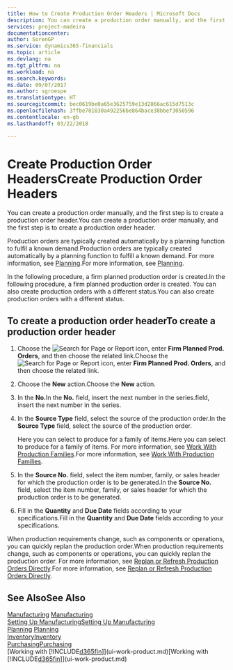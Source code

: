 ```yaml
---
title: How to Create Production Order Headers | Microsoft Docs
description: You can create a production order manually, and the first step is to create a production order header.
services: project-madeira
documentationcenter: 
author: SorenGP
ms.service: dynamics365-financials
ms.topic: article
ms.devlang: na
ms.tgt_pltfrm: na
ms.workload: na
ms.search.keywords: 
ms.date: 09/07/2017
ms.author: sgroespe
ms.translationtype: HT
ms.sourcegitcommit: bec0619be0a65e3625759e13d2866ac615d7513c
ms.openlocfilehash: 3ffbe781830a492256be864bace38bbef3050596
ms.contentlocale: en-gb
ms.lasthandoff: 03/22/2018

---
```

# <a name="create-production-order-headers"></a><span data-ttu-id="19b2f-103">Create Production Order Headers</span><span class="sxs-lookup"><span data-stu-id="19b2f-103">Create Production Order Headers</span></span>
<span data-ttu-id="19b2f-104">You can create a production order manually, and the first step is to create a production order header.</span><span class="sxs-lookup"><span data-stu-id="19b2f-104">You can create a production order manually, and the first step is to create a production order header.</span></span>

<span data-ttu-id="19b2f-105">Production orders are typically created automatically by a planning function to fulfil a known demand.</span><span class="sxs-lookup"><span data-stu-id="19b2f-105">Production orders are typically created automatically by a planning function to fulfill a known demand.</span></span> <span data-ttu-id="19b2f-106">For more information, see [Planning](production-planning.md).</span><span class="sxs-lookup"><span data-stu-id="19b2f-106">For more information, see [Planning](production-planning.md).</span></span>   

<span data-ttu-id="19b2f-107">In the following procedure, a firm planned production order is created.</span><span class="sxs-lookup"><span data-stu-id="19b2f-107">In the following procedure, a firm planned production order is created.</span></span> <span data-ttu-id="19b2f-108">You can also create production orders with a different status.</span><span class="sxs-lookup"><span data-stu-id="19b2f-108">You can also create production orders with a different status.</span></span>  

## <a name="to-create-a-production-order-header"></a><span data-ttu-id="19b2f-109">To create a production order header</span><span class="sxs-lookup"><span data-stu-id="19b2f-109">To create a production order header</span></span>  
1.  <span data-ttu-id="19b2f-110">Choose the ![Search for Page or Report](media/ui-search/search_small.png "Search for Page or Report icon") icon, enter **Firm Planned Prod. Orders**, and then choose the related link.</span><span class="sxs-lookup"><span data-stu-id="19b2f-110">Choose the ![Search for Page or Report](media/ui-search/search_small.png "Search for Page or Report icon") icon, enter **Firm Planned Prod. Orders**, and then choose the related link.</span></span>  
2.  <span data-ttu-id="19b2f-111">Choose the **New** action.</span><span class="sxs-lookup"><span data-stu-id="19b2f-111">Choose the **New** action.</span></span>  
3.  <span data-ttu-id="19b2f-112">In the **No.**</span><span class="sxs-lookup"><span data-stu-id="19b2f-112">In the **No.**</span></span> <span data-ttu-id="19b2f-113">field, insert the next number in the series.</span><span class="sxs-lookup"><span data-stu-id="19b2f-113">field, insert the next number in the series.</span></span>  
4.  <span data-ttu-id="19b2f-114">In the **Source Type** field, select the source of the production order.</span><span class="sxs-lookup"><span data-stu-id="19b2f-114">In the **Source Type** field, select the source of the production order.</span></span>

    <span data-ttu-id="19b2f-115">Here you can select to produce for a family of items.</span><span class="sxs-lookup"><span data-stu-id="19b2f-115">Here you can select to produce for a family of items.</span></span> <span data-ttu-id="19b2f-116">For more information, see [Work With Production Families](production-how-work-family.md).</span><span class="sxs-lookup"><span data-stu-id="19b2f-116">For more information, see [Work With Production Families](production-how-work-family.md).</span></span>
5.  <span data-ttu-id="19b2f-117">In the **Source No.** field, select the item number, family, or sales header for which the production order is to be generated.</span><span class="sxs-lookup"><span data-stu-id="19b2f-117">In the **Source No.** field, select the item number, family, or sales header for which the production order is to be generated.</span></span>  
6.  <span data-ttu-id="19b2f-118">Fill in the **Quantity** and **Due Date** fields according to your specifications.</span><span class="sxs-lookup"><span data-stu-id="19b2f-118">Fill in the **Quantity** and **Due Date** fields according to your specifications.</span></span>  

<span data-ttu-id="19b2f-119">When production requirements change, such as components or operations, you can quickly replan the production order.</span><span class="sxs-lookup"><span data-stu-id="19b2f-119">When production requirements change, such as components or operations, you can quickly replan the production order.</span></span> <span data-ttu-id="19b2f-120">For more information, see [Replan or Refresh Production Orders Directly](production-how-to-replan-refresh-production-orders.md).</span><span class="sxs-lookup"><span data-stu-id="19b2f-120">For more information, see [Replan or Refresh Production Orders Directly](production-how-to-replan-refresh-production-orders.md).</span></span> 

## <a name="see-also"></a><span data-ttu-id="19b2f-121">See Also</span><span class="sxs-lookup"><span data-stu-id="19b2f-121">See Also</span></span>  
<span data-ttu-id="19b2f-122">[Manufacturing](production-manage-manufacturing.md)  </span><span class="sxs-lookup"><span data-stu-id="19b2f-122">[Manufacturing](production-manage-manufacturing.md)  </span></span>  
[<span data-ttu-id="19b2f-123">Setting Up Manufacturing</span><span class="sxs-lookup"><span data-stu-id="19b2f-123">Setting Up Manufacturing</span></span>](production-configure-production-processes.md)  
<span data-ttu-id="19b2f-124">[Planning](production-planning.md)    </span><span class="sxs-lookup"><span data-stu-id="19b2f-124">[Planning](production-planning.md)    </span></span>  
[<span data-ttu-id="19b2f-125">Inventory</span><span class="sxs-lookup"><span data-stu-id="19b2f-125">Inventory</span></span>](inventory-manage-inventory.md)  
[<span data-ttu-id="19b2f-126">Purchasing</span><span class="sxs-lookup"><span data-stu-id="19b2f-126">Purchasing</span></span>](purchasing-manage-purchasing.md)  
<span data-ttu-id="19b2f-127">[Working with [!INCLUDE[d365fin](includes/d365fin_md.md)]](ui-work-product.md)</span><span class="sxs-lookup"><span data-stu-id="19b2f-127">[Working with [!INCLUDE[d365fin](includes/d365fin_md.md)]](ui-work-product.md)</span></span>

